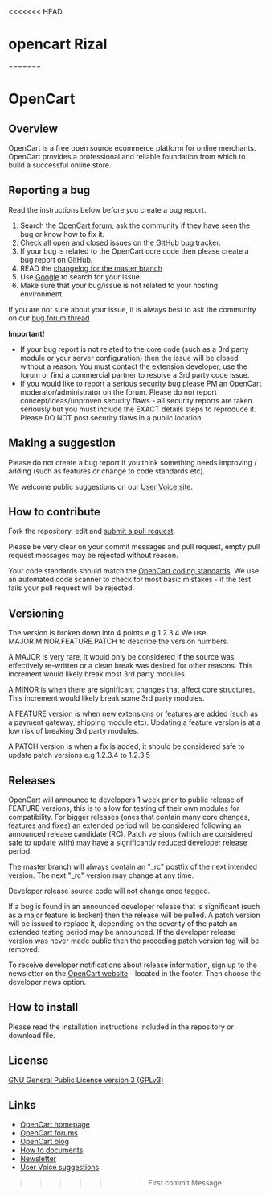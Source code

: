 <<<<<<< HEAD
# opencart Rizal
=======
# OpenCart

## Overview

OpenCart is a free open source ecommerce platform for online merchants. OpenCart provides a professional and reliable foundation from which to build a successful online store.

## Reporting a bug

Read the instructions below before you create a bug report.

 1. Search the [OpenCart forum](http://forum.opencart.com/viewforum.php?f=191), ask the community if they have seen the bug or know how to fix it.
 2. Check all open and closed issues on the [GitHub bug tracker](https://github.com/opencart/opencart/issues).
 3. If your bug is related to the OpenCart core code then please create a bug report on GitHub.
 4. READ the [changelog for the master branch](https://github.com/opencart/opencart/blob/master/changelog.md)
 5. Use [Google](http://www.google.com) to search for your issue.
 6. Make sure that your bug/issue is not related to your hosting environment.

If you are not sure about your issue, it is always best to ask the community on our [bug forum thread](http://forum.opencart.com/viewforum.php?f=191)

**Important!**
- If your bug report is not related to the core code (such as a 3rd party module or your server configuration) then the issue will be closed without a reason. You must contact the extension developer, use the forum or find a commercial partner to resolve a 3rd party code issue.
- If you would like to report a serious security bug please PM an OpenCart moderator/administrator on the forum. Please do not report concept/ideas/unproven security flaws - all security reports are taken seriously but you must include the EXACT details steps to reproduce it. Please DO NOT post security flaws in a public location.

## Making a suggestion

Please do not create a bug report if you think something needs improving / adding (such as features or change to code standards etc).

We welcome public suggestions on our [User Voice site](http://opencart.uservoice.com).

## How to contribute

Fork the repository, edit and [submit a pull request](https://github.com/opencart/opencart/wiki/Creating-a-pull-request).

Please be very clear on your commit messages and pull request, empty pull request messages may be rejected without reason.

Your code standards should match the [OpenCart coding standards](https://github.com/opencart/opencart/wiki/Coding-standards). We use an automated code scanner to check for most basic mistakes - if the test fails your pull request will be rejected.

## Versioning

The version is broken down into 4 points e.g 1.2.3.4 We use MAJOR.MINOR.FEATURE.PATCH to describe the version numbers.

A MAJOR is very rare, it would only be considered if the source was effectively re-written or a clean break was desired for other reasons. This increment would likely break most 3rd party modules.

A MINOR is when there are significant changes that affect core structures. This increment would likely break some 3rd party modules.

A FEATURE version is when new extensions or features are added (such as a payment gateway, shipping module etc). Updating a feature version is at a low risk of breaking 3rd party modules.

A PATCH version is when a fix is added, it should be considered safe to update patch versions e.g 1.2.3.4 to 1.2.3.5

## Releases

OpenCart will announce to developers 1 week prior to public release of FEATURE versions, this is to allow for testing of their own modules for compatibility. For bigger releases (ones that contain many core changes, features and fixes) an extended period will be considered following an announced release candidate (RC). Patch versions (which are considered safe to update with) may have a significantly reduced developer release period.

The master branch will always contain an "_rc" postfix of the next intended version. The next "_rc" version may change at any time.

Developer release source code will not change once tagged.

If a bug is found in an announced developer release that is significant (such as a major feature is broken) then the release will be pulled. A patch version will be issued to replace it, depending on the severity of the patch an extended testing period may be announced. If the developer release version was never made public then the preceding patch version tag will be removed.

To receive developer notifications about release information, sign up to the newsletter on the [OpenCart website](http://www.opencart.com) - located in the footer. Then choose the developer news option.

## How to install

Please read the installation instructions included in the repository or download file.

## License

[GNU General Public License version 3 (GPLv3)](https://github.com/opencart/opencart/blob/master/license.txt)

## Links

- [OpenCart homepage](http://www.opencart.com/)
- [OpenCart forums](http://forum.opencart.com/)
- [OpenCart blog](http://www.opencart.com/index.php?route=feature/blog)
- [How to documents](http://docs.opencart.com/)
- [Newsletter](http://newsletter.opencart.com/h/r/B660EBBE4980C85C)
- [User Voice suggestions](http://opencart.uservoice.com)
>>>>>>> First commit Message
